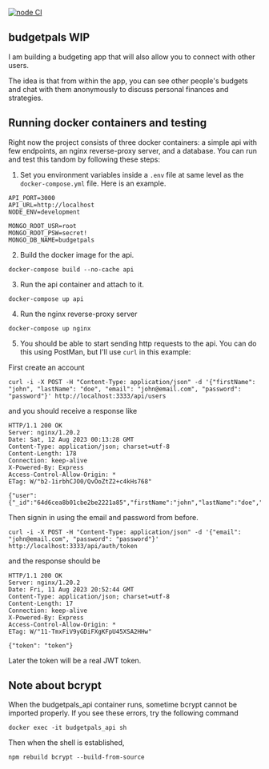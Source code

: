 [![node CI](https://github.com/markCwatson/budgetpals/actions/workflows/node.js.yml/badge.svg?branch=main)](https://github.com/markCwatson/budgetpals/actions/workflows/node.js.yml)

## budgetpals WIP
I am building a budgeting app that will also allow you to connect with other users.

The idea is that from within the app, you can see other people's budgets and chat with them anonymously to discuss personal finances and strategies.

## Running docker containers and testing

Right now the project consists of three docker containers: a simple api with few endpoints, an nginx reverse-proxy server, and a database. You can run and test this tandom by following these steps:

1. Set you environment variables inside a `.env` file at same level as the `docker-compose.yml` file. Here is an example.

```
API_PORT=3000
API_URL=http://localhost
NODE_ENV=development

MONGO_ROOT_USR=root
MONGO_ROOT_PSW=secret!
MONGO_DB_NAME=budgetpals
```

2. Build the docker image for the api.

```
docker-compose build --no-cache api
```

3. Run the api container and attach to it.

```
docker-compose up api
```

4. Run the nginx reverse-proxy server

```
docker-compose up nginx
```

5. You should be able to start sending http requests to the api. You can do this using PostMan, but I'll use `curl` in this example: 

First create an account

```
curl -i -X POST -H "Content-Type: application/json" -d '{"firstName": "john", "lastName": "doe", "email": "john@email.com", "password": "password"}' http://localhost:3333/api/users
```

and you should receive a response like

```
HTTP/1.1 200 OK
Server: nginx/1.20.2
Date: Sat, 12 Aug 2023 00:13:28 GMT
Content-Type: application/json; charset=utf-8
Content-Length: 178
Connection: keep-alive
X-Powered-By: Express
Access-Control-Allow-Origin: *
ETag: W/"b2-1irbhCJO0/QvOoZtZ2+c4kHs768"

{"user":{"_id":"64d6cea8b01cbe2be2221a85","firstName":"john","lastName":"doe","email":"john@email.com","password":"$2b$10$MXuHaXz817kK0QVlsxPey.Knq.QJLx8Evb2zreZjz/x4BUWOinNpe"}}
```

Then signin in using the email and password from before.

```
curl -i -X POST -H "Content-Type: application/json" -d '{"email": "john@email.com", "password": "password"}' http://localhost:3333/api/auth/token
```

and the response should be

```
HTTP/1.1 200 OK
Server: nginx/1.20.2
Date: Fri, 11 Aug 2023 20:52:44 GMT
Content-Type: application/json; charset=utf-8
Content-Length: 17
Connection: keep-alive
X-Powered-By: Express
Access-Control-Allow-Origin: *
ETag: W/"11-TmxFiV9yGDiFXgKFpU45XSA2HHw"

{"token": "token"}
```

Later the token will be a real JWT token.

## Note about bcrypt

When the budgetpals_api container runs, sometime bcrypt cannot be imported properly. If you see these errors, try the following command

```
docker exec -it budgetpals_api sh
```

Then when the shell is established,

```
npm rebuild bcrypt --build-from-source
```
